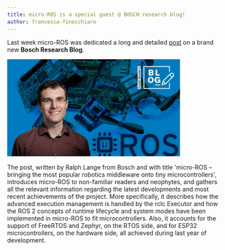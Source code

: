```yaml
---
title: micro-ROS is a special guest @ BOSCH research blog!
author: francesca-finocchiaro
---
```


Last week micro-ROS was dedicated a long and detailed [post](https://www.bosch.com/stories/bringing-robotics-middleware-onto-tiny-microcontrollers/) on a brand new **Bosch Research Blog**.

<img alt="Bosch blog" src="/img/posts/bosch_blog.jpg" width="80%"/>

The post, written by Ralph Lange from Bosch and with title 'micro-ROS – bringing the most popular robotics middleware onto tiny microcontrollers', introduces micro-ROS to non-familiar readers and neophytes, and gathers all the relevant information regarding the latest developments and most recent achievements of the project. More specifically, it describes how the advanced execution management is handled by the rclc Executor and how the ROS 2 concepts of runtime lifecycle and system modes have been implemented in micro-ROS to fit microcontrollers. Also, it accounts for the support of FreeRTOS and Zephyr, on the RTOS side, and for ESP32 microcontrollers, on the hardware side, all achieved during last year of development.
